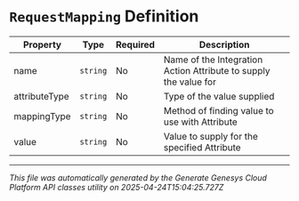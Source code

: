 # `RequestMapping` Definition

| Property | Type | Required | Description |
|----------|------|----------|-------------|
| name | `string` | No | Name of the Integration Action Attribute to supply the value for |
| attributeType | `string` | No | Type of the value supplied |
| mappingType | `string` | No | Method of finding value to use with Attribute |
| value | `string` | No | Value to supply for the specified Attribute |

---

*This file was automatically generated by the Generate Genesys Cloud Platform API classes utility on 2025-04-24T15:04:25.727Z*